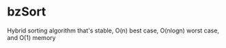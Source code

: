 bzSort
======

Hybrid sorting algorithm that's stable, O(n) best case, O(nlogn) worst case, and O(1) memory
